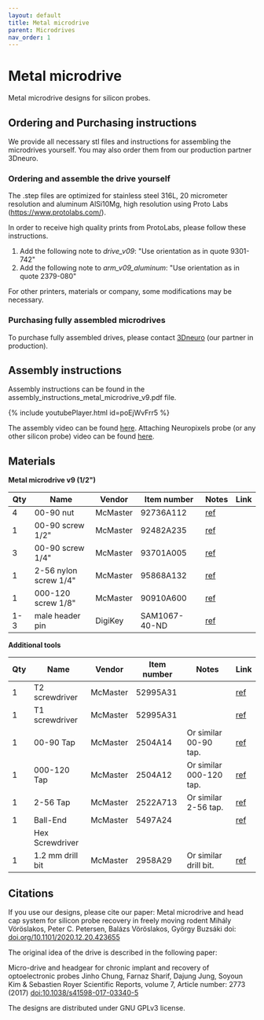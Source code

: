 ```yaml
---
layout: default
title: Metal microdrive
parent: Microdrives
nav_order: 1
---
```

# Metal microdrive
Metal microdrive designs for silicon probes.

## Ordering and Purchasing instructions
We provide all necessary stl files and instructions for assembling the microdrives yourself. You may also order them from our production partner 3Dneuro. 

### Ordering and assemble the drive yourself
The .step files are optimized for stainless steel 316L, 20 micrometer resolution and aluminum AlSi10Mg, high resolution using Proto Labs (https://www.protolabs.com/).

In order to receive high quality prints from ProtoLabs, please follow these instructions.

1. Add the following note to _drive_v09_: "Use orientation as in quote 9301-742"
2. Add the following note to _arm_v09_aluminum_: "Use orientation as in quote 2379-080"

For other printers, materials or company, some modifications may be necessary.

### Purchasing fully assembled microdrives
To purchase fully assembled drives, please contact [3Dneuro](https://www.3dneuro.com/2021/04/23/new-metal-microdrive-in-collaboration-with-the-buzsaki-lab/) (our partner in production).

## Assembly instructions 
Assembly instructions can be found in the assembly_instructions_metal_microdrive_v9.pdf file.

{% include youtubePlayer.html id=poEjWvFrr5 %}

The assembly video can be found [here](https://www.youtube.com/watch?v=poEjWvFrr5g). Attaching Neuropixels probe (or any other silicon probe) video can be found [here](https://www.youtube.com/watch?v=MpPdWJEo7Fo).


## Materials

__Metal microdrive v9 (1/2")__ 

| Qty | Name | Vendor | Item number | Notes | Link |
|-----|------|--------|-------------|-------|------|
| 4 | 00-90 nut | McMaster |  92736A112 | [ref](https://www.mcmaster.com/92736a112) |
| 1 | 00-90 screw 1/2" | McMaster | 92482A235 | [ref](https://www.mcmaster.com/92482a235/) |
| 3 | 00-90 screw 1/4" | McMaster | 93701A005 | [ref](https://www.mcmaster.com/93701A005/) |
| 1 | 2-56 nylon screw 1/4" | McMaster | 95868A132 | [ref](https://www.mcmaster.com/95868A132/) |
| 1 | 000-120 screw 1/8" | McMaster | 90910A600 | [ref](https://www.mcmaster.com/93701a005) |
| 1-3 | male header pin | DigiKey | SAM1067-40-ND | [ref](https://www.digikey.com/products/en?keywords=SAM1067-40-ND) |


__Additional tools__ 

| Qty | Name | Vendor | Item number | Notes | Link |
|-----|------|--------|-------------|-------|------|
| 1 | T2 screwdriver | McMaster | 52995A31 | | [ref](https://www.mcmaster.com/52995a31) | 
| 1 | T1 screwdriver | McMaster | 52995A31 | | [ref](https://www.mcmaster.com/52995a31) | 
| 1 | 00-90 Tap | McMaster | 	2504A14 | Or similar 00-90 tap. | [ref](https://www.mcmaster.com/2504A14/) | 
| 1 | 000-120 Tap | McMaster | 2504A12 | Or similar 000-120 tap. | [ref](https://www.mcmaster.com/2504A12/) | 
| 1 | 2-56 Tap | McMaster | 2522A713 | Or similar 2-56 tap. | [ref](https://www.mcmaster.com/2522A713/) | 
| 1 | Ball-End | McMaster | 5497A24 | | [ref](https://www.mcmaster.com/5497A24/) | 
|  | Hex Screwdriver |  |  |  |  | 
| 1 | 1.2 mm drill bit |  McMaster | 2958A29 | Or similar drill bit. | [ref](https://www.mcmaster.com/2958a29) | 


## Citations
If you use our designs, please cite our paper: 
Metal microdrive and head cap system for silicon probe recovery in freely moving rodent Mihály Vöröslakos, Peter C. Petersen, Balázs Vöröslakos, György Buzsáki doi: [doi.org/10.1101/2020.12.20.423655](https://doi.org/10.1101/2020.12.20.423655)

The original idea of the drive is described in the following paper:

Micro-drive and headgear for chronic implant and recovery of optoelectronic probes Jinho Chung, Farnaz Sharif, Dajung Jung, Soyoun Kim & Sebastien Royer Scientific Reports, volume 7, Article number: 2773 (2017) [doi:10.1038/s41598-017-03340-5](https://doi.org/10.1038/s41598-017-03340-5)

The designs are distributed under GNU GPLv3 license.